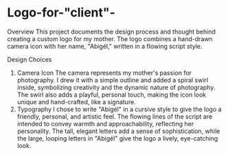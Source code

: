 # Logo-for-"client"-
Overview
This project documents the design process and thought behind creating a custom logo for my mother. The logo combines a hand-drawn camera icon with her name, "Abigél," written in a flowing script style.

Design Choices
1. Camera Icon
The camera represents my mother's passion for photography. I drew it with a simple outline and added a spiral swirl inside, symbolizing creativity and the dynamic nature of photography.
The swirl also adds a playful, personal touch, making the icon look unique and hand-crafted, like a signature.
2. Typography
I chose to write "Abigél" in a cursive style to give the logo a friendly, personal, and artistic feel. The flowing lines of the script are intended to convey warmth and approachability, reflecting her personality.
The tall, elegant letters add a sense of sophistication, while the large, looping letters in "Abigél" give the logo a lively, eye-catching look.
